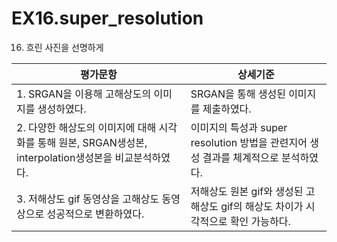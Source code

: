 # EX16.super_resolution
16. 흐린 사진을 선명하게

|평가문항|상세기준|
|---|---|
|1. SRGAN을 이용해 고해상도의 이미지를 생성하였다.|SRGAN을 통해 생성된 이미지를 제출하였다.|
|2. 다양한 해상도의 이미지에 대해 시각화를 통해 원본, SRGAN생성본, interpolation생성본을 비교분석하였다.|이미지의 특성과 super resolution 방법을 관련지어 생성 결과를 체계적으로 분석하였다.|
|3. 저해상도 gif 동영상을 고해상도 동영상으로 성공적으로 변환하였다.|저해상도 원본 gif와 생성된 고해상도 gif의 해상도 차이가 시각적으로 확인 가능하다.|
